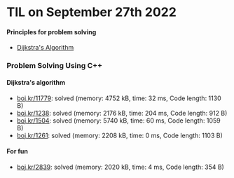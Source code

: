 # **TIL on September 27th 2022**
#### Principles for problem solving
- [Dijkstra's Algorithm](../../../Computer%20science/Algorithm/dijkstra-algo-09-26-2022.md)

### Problem Solving Using C++
#### Dijkstra's algorithm
- [boj.kr/11779](../../../Problem%20Solving/boj/Dijkstra%20algorithm/11779-09-27-2022.cpp): solved (memory: 4752 kB, time: 32 ms, Code length: 1130 B)
- [boj.kr/1238](../../../Problem%20Solving/boj/Dijkstra%20algorithm/1238-09-27-2022.cpp): solved (memory: 2176 kB, time: 204 ms, Code length: 912 B)
- [boj.kr/1504](../../../Problem%20Solving/boj/Dijkstra%20algorithm/1504-09-27-2022.cpp): solved (memory: 5740 kB, time: 60 ms, Code length: 1059 B)
- [boj.kr/1261](../../../Problem%20Solving/boj/Dijkstra%20algorithm/1261-09-27-2022.cpp): solved (memory: 2208 kB, time: 0 ms, Code length: 1103 B)

#### For fun
- [boj.kr/2839](../../../Problem%20Solving/boj/Dijkstra%20algorithm/2839-09-27-2022.cpp): solved (memory: 2020 kB, time: 4 ms, Code length: 354 B)